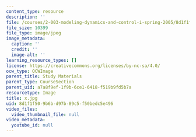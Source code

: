```yaml
---
content_type: resource
description: ''
file: /courses/2-003-modeling-dynamics-and-control-i-spring-2005/8d1f1f509b6bd97b89c5f50bedc5e496_x.jpg
file_size: 10399
file_type: image/jpeg
image_metadata:
  caption: ''
  credit: ''
  image-alt: ''
learning_resource_types: []
license: https://creativecommons.org/licenses/by-nc-sa/4.0/
ocw_type: OCWImage
parent_title: Study Materials
parent_type: CourseSection
parent_uid: a7a8f9ef-1f9b-6ce1-6418-f519b9fd5b7a
resourcetype: Image
title: x.jpg
uid: 8d1f1f50-9b6b-d97b-89c5-f50bedc5e496
video_files:
  video_thumbnail_file: null
video_metadata:
  youtube_id: null
---
```


